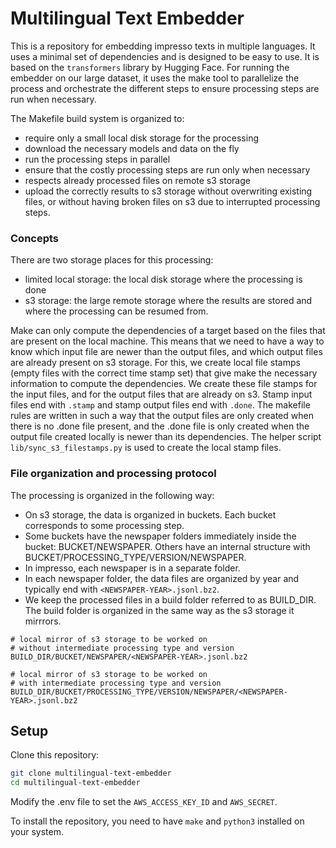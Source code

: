 # Multilingual Text Embedder

This is a repository for embedding impresso texts in multiple languages.
It uses a minimal set of dependencies and is designed to be easy to use.
It is based on the `transformers` library by Hugging Face.
For running the embedder on our large dataset, it uses the make tool to parallelize the
process and orchestrate the different steps to ensure processing steps are run when
necessary.

The Makefile build system is organized to:

- require only a small local disk storage for the processing
- download the necessary models and data on the fly
- run the processing steps in parallel
- ensure that the costly processing steps are run only when necessary
- respects already processed files on remote s3 storage
- upload the correctly results to s3 storage without overwriting existing files, or
  without having broken files on s3 due to interrupted processing steps.

### Concepts

There are two storage places for this processing:

- limited local storage: the local disk storage where the processing is done
- s3 storage: the large remote storage where the results are stored and where the processing
  can be resumed from.

Make can only compute the dependencies of a target based on the files that are present
on the local machine. This means that we need to have a way to know which input file are
newer than the output files, and which output files are already present on s3 storage.
For this, we create local file stamps (empty files with the correct time stamp set) that
give make the necessary information to compute the dependencies.
We create these file stamps for the input files, and for the output files that are
already on s3.
Stamp input files end with `.stamp` and stamp output files end with `.done`. The
makefile rules are written in such a way that the output files are only created when
there is no .done file present, and the .done file is only created when the output file
created locally is newer than its dependencies.
The helper script `lib/sync_s3_filestamps.py` is used to create the local stamp files.

### File organization and processing protocol

The processing is organized in the following way:

- On s3 storage, the data is organized in buckets. Each bucket corresponds to some
  processing step.
- Some buckets have the newspaper folders immediately inside the bucket: BUCKET/NEWSPAPER. Others have
  an internal structure with BUCKET/PROCESSING_TYPE/VERSION/NEWSPAPER.
- In impresso, each newspaper is in a separate folder.
- In each newspaper folder, the data files are organized by year and typically end with
  `<NEWSPAPER-YEAR>.jsonl.bz2`.
- We keep the processed files in a build folder referred to as BUILD_DIR. The build
  folder is organized in the same way as the s3 storage it mirrrors.

```
# local mirror of s3 storage to be worked on
# without intermediate processing type and version
BUILD_DIR/BUCKET/NEWSPAPER/<NEWSPAPER-YEAR>.jsonl.bz2

# local mirror of s3 storage to be worked on
# with intermediate processing type and version
BUILD_DIR/BUCKET/PROCESSING_TYPE/VERSION/NEWSPAPER/<NEWSPAPER-YEAR>.jsonl.bz2
```

## Setup

Clone this repository:

```bash
git clone multilingual-text-embedder
cd multilingual-text-embedder
```

Modify the .env file to set the `AWS_ACCESS_KEY_ID` and `AWS_SECRET`.

To install the repository, you need to have `make` and `python3` installed on your system.
